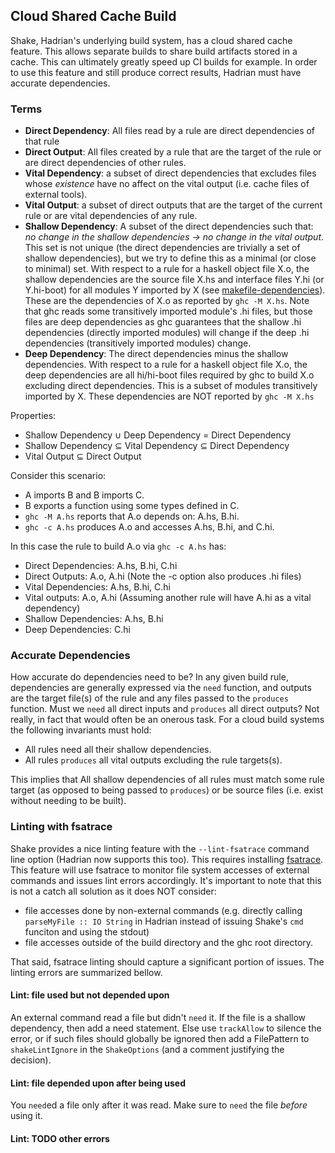 ## Cloud Shared Cache Build

Shake, Hadrian's underlying build system, has a cloud shared cache feature. This allows separate builds to share build artifacts stored in a cache. This can ultimately greatly speed up CI builds for example. In order to use this feature and still produce correct results, Hadrian must have accurate dependencies.

### Terms

* **Direct Dependency**: All files read by a rule are direct dependencies of that rule
* **Direct Output**: All files created by a rule that are the target of the rule or are direct dependencies of other rules.
* **Vital Dependency**: a subset of direct dependencies that excludes files whose *existence* have no affect on the vital output (i.e. cache files of external tools).
* **Vital Output**: a subset of direct outputs that are the target of the current rule or are vital dependencies of any rule.
* **Shallow Dependency**: A subset of the direct dependencies such that: *no change in the shallow dependencies -> no change in the vital output*. This set is not unique (the direct dependencies are trivially a set of shallow dependencies), but we try to define this as a minimal (or close to minimal) set. With respect to a rule for a haskell object file X.o, the shallow dependencies are the source file X.hs and interface files Y.hi (or Y.hi-boot) for all modules Y imported by X (see [makefile-dependencies](https://downloads.haskell.org/~ghc/latest/docs/html/users_guide/separate_compilation.html#makefile-dependencies)). These are the dependencies of X.o as reported by `ghc -M X.hs`. Note that ghc reads some transitively imported module's .hi files, but those files are deep dependencies as ghc guarantees that the shallow .hi dependencies (directly imported modules) will change if the deep .hi dependencies (transitively imported modules) change.
* **Deep Dependency**: The direct dependencies minus the shallow dependencies. With respect to a rule for a haskell object file X.o, the deep dependencies are all hi/hi-boot files required by ghc to build X.o excluding direct dependencies. This is a subset of modules transitively imported by X. These dependencies are NOT reported by `ghc -M X.hs`

Properties:
* Shallow Dependency ∪ Deep Dependency = Direct Dependency
* Shallow Dependency ⊆ Vital Dependency ⊆ Direct Dependency
* Vital Output ⊆ Direct Output

Consider this scenario:

* A imports B and B imports C.
* B exports a function using some types defined in C.
* `ghc -M A.hs` reports that A.o depends on: A.hs, B.hi.
* `ghc -c A.hs` produces A.o and accesses A.hs, B.hi, and C.hi.

In this case the rule to build A.o via `ghc -c A.hs` has:

* Direct Dependencies: A.hs, B.hi, C.hi
* Direct Outputs: A.o, A.hi  (Note the -c option also produces .hi files)
* Vital Dependencies: A.hs, B.hi, C.hi
* Vital outputs: A.o, A.hi  (Assuming another rule will have A.hi as a vital dependency)
* Shallow Dependencies: A.hs, B.hi
* Deep Dependencies: C.hi

### Accurate Dependencies

How accurate do dependencies need to be? In any given build rule, dependencies are generally expressed via the `need` function, and outputs are the target file(s) of the rule and any files passed to the `produces` function. Must we `need` all direct inputs and `produces` all direct outputs? Not really, in fact that would often be an onerous task. For a cloud build systems the following invariants must hold:

* All rules need all their shallow dependencies.
* All rules `produces` all vital outputs excluding the rule targets(s).

This implies that All shallow dependencies of all rules must match some rule target (as opposed to being passed to `produces`) or be source files (i.e. exist without needing to be built).

### Linting with fsatrace

Shake provides a nice linting feature with the `--lint-fsatrace` command line option (Hadrian now supports this too). This requires installing [fsatrace](https://github.com/jacereda/fsatrace). This feature will use fsatrace to monitor file system accesses of external commands and issues lint errors accordingly. It's important to note that this is not a catch all solution as it does NOT consider:

* file accesses done by non-external commands (e.g. directly calling `parseMyFile :: IO String` in Hadrian instead of issuing Shake's `cmd` funciton and using the stdout)
* file accesses outside of the build directory and the ghc root directory.

That said, fsatrace linting should capture a significant portion of issues. The linting errors are summarized bellow.

#### Lint: file used but not depended upon

An external command read a file but didn't `need` it. If the file is a shallow dependency, then add a need statement. Else use `trackAllow` to silence the error, or if such files should globally be ignored then add a FilePattern to `shakeLintIgnore` in the `ShakeOptions` (and a comment justifying the decision).

#### Lint: file depended upon after being used

You `need`ed a file only after it was read. Make sure to `need` the file *before* using it.

#### Lint: TODO other errors 